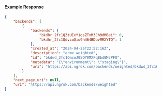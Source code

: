 <!-- Code generated for API Clients. DO NOT EDIT. -->

#### Example Response

```json
{
	"backends": [
		{
			"backends": {
				"bkdhr_2fc1QZtUIxY1qsZTxM3Ch9dMBei": 0,
				"bkdhr_2fc1QdvcuQio9h464BDovMRXYTQ": 1
			},
			"created_at": "2024-04-25T22:52:16Z",
			"description": "acme weighted",
			"id": "bkdwd_2fc1QacwJ05OY0MXFqBbdGMzPF8",
			"metadata": "{\"environment\": \"staging\"}",
			"uri": "https://api.ngrok.com/backends/weighted/bkdwd_2fc1QacwJ05OY0MXFqBbdGMzPF8"
		}
	],
	"next_page_uri": null,
	"uri": "https://api.ngrok.com/backends/weighted"
}
```
